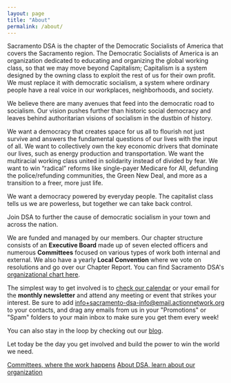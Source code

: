 ```yaml
---
layout: page
title: "About"
permalink: /about/
---
```

Sacramento DSA is the chapter of the Democratic Socialists of America that covers the Sacramento region. The Democratic Socialists of America is an organization dedicated to educating and organizing the global working class, so that we may move beyond Capitalism;  Capitalism is a system designed by the owning class to exploit the rest of us for their own profit. We must replace it with democratic socialism, a system where ordinary people have a real voice in our workplaces, neighborhoods, and society.

We believe there are many avenues that feed into the democratic road to socialism. Our vision pushes further than historic social democracy and leaves behind authoritarian visions of socialism in the dustbin of history.

We want a democracy that creates space for us all to flourish not just survive and answers the fundamental questions of our lives with the input of all. We want to collectively own the key economic drivers that dominate our lives, such as energy production and transportation. We want the multiracial working class united in solidarity instead of divided by fear. We want to win “radical” reforms like single-payer Medicare for All, defunding the police/refunding communities, the Green New Deal, and more as a transition to a freer, more just life. 

We want a democracy powered by everyday people. The capitalist class tells us we are powerless, but together we can take back control.

Join DSA to further the cause of democratic socialism in your town and across the nation.

We are funded and managed by our members. Our chapter structure consists of an **Executive Board** made up of seven elected officers and numerous **Committees** focused on various types of work both internal and external. We also have a yearly **Local Convention** where we vote on resolutions and go over our Chapter Report. You can find Sacramento DSA's [organizational chart here](https://drive.google.com/file/d/19j9ejAy1KFNysQywSV6ulrY34prFFloY/view?usp=sharing).

The simplest way to get involved is to [check our calendar](https://calendar.google.com/calendar/embed?src=dsasacramento%40gmail.com&ctz=America%2FLos_Angeles) or your email for the **monthly newsletter** and attend any meeting or event that strikes your interest. Be sure to add [info+sacramento-dsa-info@email.actionnetwork.org](mailto:info+sacramento-dsa-info@email.actionnetwork.org) to your contacts, and drag any emails from us in your "Promotions" or "Spam" folders to your main inbox to make sure you get them every week!

You can also stay in the loop by checking out our [blog](https://sacdsa.org/blog).

Let today be the day you get involved and build the power to win the world we need.

<a class="btn btn-primary" href="/about/committees"> Committees, where the work happens</a>
<a class="btn btn-primary" href="/about/dsa"> About DSA, learn about our organization</a>
